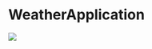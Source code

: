 # WeatherApplication
![](https://drive.google.com/drive/u/0/folders/1uln8UtNoASLBk-ZPvBjjhqBK_8renb9d.jpg)
